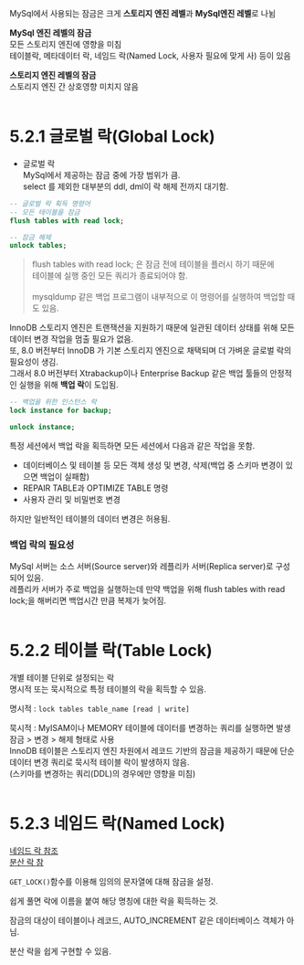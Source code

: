 MySql에서 사용되는 잠금은 크게 **스토리지 엔진 레벨**과 **MySql엔진 레벨**로 나뉨

**MySql 엔진 레벨의 잠금**<br>
  모든 스토리지 엔진에 영향을 미침<br>
  테이블락, 메타데이터 락, 네임드 락(Named Lock, 사용자 필요에 맞게 사) 등이 있음

**스토리지 엔진 레벨의 잠금**<br>
  스토리지 엔진 간 상호영향 미치지 않음
<br>
<br>
# 5.2.1 글로벌 락(Global Lock)

+ 글로벌 락<br>
  MySql에서 제공하는 잠금 중에 가장 범위가 큼.<br>
  select 를 제외한 대부분의 ddl, dml이 락 해제 전까지 대기함.<br>

```sql
-- 글로벌 락 획득 명령어
-- 모든 테이블을 잠금
flush tables with read lock;

-- 잠금 해제
unlock tables;
```

> flush tables with read lock; 은 잠금 전에 테이블을 플러시 하기 때문에<br>
> 테이블에 실행 중인 모든 쿼리가 종료되어야 함.<br>
> <br>
> mysqldump 같은 백업 프로그램이 내부적으로 이 명령어를 실행하여 백업할 때도 있음.

InnoDB 스토리지 엔진은 트랜잭션을 지원하기 때문에 일관된 데이터 상태를 위해 모든 데이터 변경 작업을 멈출 필요가 없음.<br>
또, 8.0 버전부터 InnoDB 가 기본 스토리지 엔진으로 채택되며 더 가벼운 글로벌 락의 필요성이 생김.<br>
그래서 8.0 버전부터 Xtrabackup이나 Enterprise Backup 같은 백업 툴들의 안정적인 실행을 위해 **백업 락**이 도입됨.<br>

```sql
-- 백업을 위한 인스턴스 락
lock instance for backup;

unlock instance;
```

특정 세션에서 백업 락을 획득하면 모든 세션에서 다음과 같은 작업을 못함.
+ 데이터베이스 및 테이블 등 모든 객체 생성 및 변경, 삭제(백업 중 스키마 변경이 있으면 백업이 실패함)
+ REPAIR TABLE과 OPTIMIZE TABLE 명령
+ 사용자 관리 및 비밀번호 변경

하지만 일반적인 테이블의 데이터 변경은 허용됨.

### 백업 락의 필요성

MySql 서버는 소스 서버(Source server)와 레플리카 서버(Replica server)로 구성되어 있음.<br>
레플리카 서버가 주로 백업을 실행하는데 만약 백업을 위해 flush tables with read lock;을 해버리면 백업시간 만큼 복제가 늦어짐.
<br><br>

# 5.2.2 테이블 락(Table Lock)

개별 테이블 단위로 설정되는 락<br>
명시적 또는 묵시적으로 특정 테이블의 락을 획득할 수 있음.<br>

명시적 : ``lock tables table_name [read | write]``<br>

묵시적 : MyISAM이나 MEMORY 테이블에 데이터를 변경하는 쿼리를 실행하면 발생<br>
잠금 > 변경 > 해제 형태로 사용<br>
InnoDB 테이블은 스토리지 엔진 차원에서 레코드 기반의 잠금을 제공하기 때문에 단순 데이터 변경 쿼리로 묵시적 테이블 락이 발생하지 않음.<br>
(스키마를 변경하는 쿼리(DDL)의 경우에만 영향을 미침)
<br><br>

# 5.2.3 네임드 락(Named Lock)
[네임드 락 참조](https://velog.io/@this-is-spear/MySQL-Named-Lock)<br>
[분산 락 참](https://cl8d.tistory.com/112)

``GET_LOCK()``함수를 이용해 임의의 문자열에 대해 잠금을 설정.<br>

쉽게 풀면 락에 이름을 붙여 해당 명칭에 대한 락을 획득하는 것.<br>

잠금의 대상이 테이블이나 레코드, AUTO_INCREMENT 같은 데이터베이스 객체가 아님.<br>

분산 락을 쉽게 구현할 수 있음.
